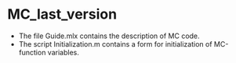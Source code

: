 # MC_last_version
- The file Guide.mlx contains the description of MC code. 
- The script Initialization.m contains a form for initialization of MC-function variables.
